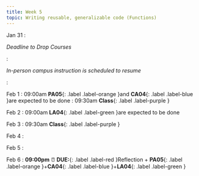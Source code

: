 ```yaml
---
title: Week 5
topic: Writing reusable, generalizable code (Functions)
---
```

Jan 31
: <p class="text-grey-dk-000 mb-0"><em>Deadline to Drop Courses</em></p>
: <p class="text-grey-dk-000 mb-0"><em>In-person campus instruction is scheduled to resume</em></p>

: [](#)

Feb 1
 : 09:00am **PA05**{: .label .label-orange }and **CA04**{: .label .label-blue }are expected to be done
 : 09:30am **Class**{: .label .label-purple }

Feb 2
 : 09:00am **LA04**{: .label .label-green }are expected to be done


Feb 3
 : 09:30am **Class**{: .label .label-purple }

Feb 4
: [](#)

Feb 5
: [](#)

Feb 6
 : **09:00pm** ⏰  **DUE:**{: .label .label-red }Reflection + **PA05**{: .label .label-orange }+**CA04**{: .label .label-blue }+**LA04**{: .label .label-green } 

